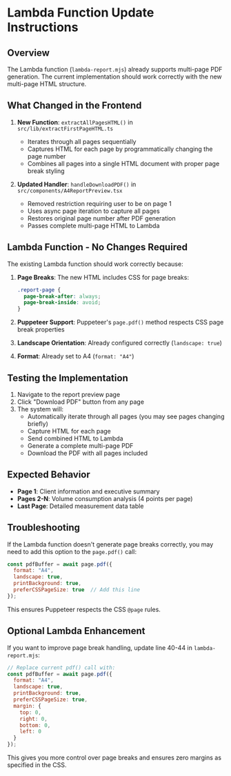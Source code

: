 # Lambda Function Update Instructions

## Overview
The Lambda function (`lambda-report.mjs`) already supports multi-page PDF generation. The current implementation should work correctly with the new multi-page HTML structure.

## What Changed in the Frontend

1. **New Function**: `extractAllPagesHTML()` in `src/lib/extractFirstPageHTML.ts`
   - Iterates through all pages sequentially
   - Captures HTML for each page by programmatically changing the page number
   - Combines all pages into a single HTML document with proper page break styling

2. **Updated Handler**: `handleDownloadPDF()` in `src/components/A4ReportPreview.tsx`
   - Removed restriction requiring user to be on page 1
   - Uses async page iteration to capture all pages
   - Restores original page number after PDF generation
   - Passes complete multi-page HTML to Lambda

## Lambda Function - No Changes Required

The existing Lambda function should work correctly because:

1. **Page Breaks**: The new HTML includes CSS for page breaks:
   ```css
   .report-page {
     page-break-after: always;
     page-break-inside: avoid;
   }
   ```

2. **Puppeteer Support**: Puppeteer's `page.pdf()` method respects CSS page break properties

3. **Landscape Orientation**: Already configured correctly (`landscape: true`)

4. **Format**: Already set to A4 (`format: "A4"`)

## Testing the Implementation

1. Navigate to the report preview page
2. Click "Download PDF" button from any page
3. The system will:
   - Automatically iterate through all pages (you may see pages changing briefly)
   - Capture HTML for each page
   - Send combined HTML to Lambda
   - Generate a complete multi-page PDF
   - Download the PDF with all pages included

## Expected Behavior

- **Page 1**: Client information and executive summary
- **Pages 2-N**: Volume consumption analysis (4 points per page)
- **Last Page**: Detailed measurement data table

## Troubleshooting

If the Lambda function doesn't generate page breaks correctly, you may need to add this option to the `page.pdf()` call:

```javascript
const pdfBuffer = await page.pdf({
  format: "A4",
  landscape: true,
  printBackground: true,
  preferCSSPageSize: true  // Add this line
});
```

This ensures Puppeteer respects the CSS `@page` rules.

## Optional Lambda Enhancement

If you want to improve page break handling, update line 40-44 in `lambda-report.mjs`:

```javascript
// Replace current pdf() call with:
const pdfBuffer = await page.pdf({
  format: "A4",
  landscape: true,
  printBackground: true,
  preferCSSPageSize: true,
  margin: {
    top: 0,
    right: 0,
    bottom: 0,
    left: 0
  }
});
```

This gives you more control over page breaks and ensures zero margins as specified in the CSS.
